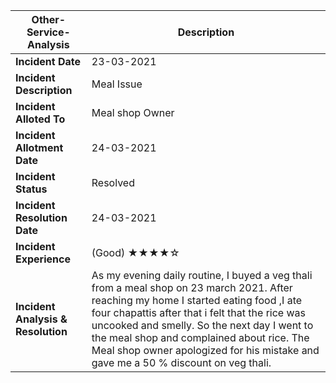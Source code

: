 | **Other-Service-Analysis** | Description |
| --- | --- |
| **Incident Date** | 23-03-2021 |
| **Incident Description** | Meal Issue |
| **Incident Alloted To** | Meal shop Owner |
| **Incident Allotment Date** | 24-03-2021 |
| **Incident Status** | Resolved|
| **Incident Resolution Date** | 24-03-2021 |
| **Incident Experience** | (Good)    ★★★★☆|
| **Incident Analysis & Resolution** | As my evening daily routine, I  buyed a veg thali from a meal shop on 23 march 2021. After reaching my home I started eating food ,I ate four chapattis after that i felt that the rice was uncooked and smelly. So the next day I went to the meal shop and complained about rice. The Meal shop owner apologized for his mistake and gave me a 50 % discount on veg thali. |
